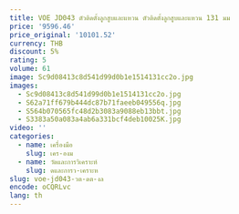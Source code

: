 ```yaml
---
title: VOE JD043 ตัวติดตั้งลูกสูบและแหวน ตัวติดตั้งลูกสูบและแหวน 131 มม
price: '9596.46'
price_original: '10101.52'
currency: THB
discount: 5%
rating: 5
volume: 61
image: Sc9d08413c8d541d99d0b1e1514131cc2o.jpg
images:
  - Sc9d08413c8d541d99d0b1e1514131cc2o.jpg
  - S62a71ff679b444dc87b71faeeb049556q.jpg
  - S564b070565fc48d2b3083a9088eb13bbt.jpg
  - S3383a50a083a4ab6a331bcf4deb10025K.jpg
video: ''
categories:
  - name: เครื่องมือ
    slug: เคร-องม
  - name: วัดและการวิเคราะห์
    slug: ดและการว-เคราะห
slug: voe-jd043-วต-ดต-งล
encode: oCQRLvc
lang: th
---
```

  